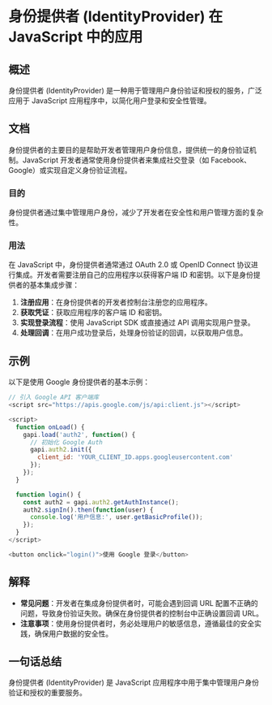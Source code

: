 <!--
Meta Description: # 身份提供者 (IdentityProvider) 在 JavaScript 中的应用 ## 概述 身份提供者 (IdentityProvider) 是一种用于管理用户身份验证和授权的服务，广泛应用于 JavaScript 应用程序中，以简化用户登录和安全性管理。 ## 文档 身份提供者的主要目的...
Meta Keywords: javascript, google, auth2, script, function
-->

# 身份提供者 (IdentityProvider) 在 JavaScript 中的应用

## 概述
身份提供者 (IdentityProvider) 是一种用于管理用户身份验证和授权的服务，广泛应用于 JavaScript 应用程序中，以简化用户登录和安全性管理。

## 文档
身份提供者的主要目的是帮助开发者管理用户身份信息，提供统一的身份验证机制。JavaScript 开发者通常使用身份提供者来集成社交登录（如 Facebook、Google）或实现自定义身份验证流程。

### 目的
身份提供者通过集中管理用户身份，减少了开发者在安全性和用户管理方面的复杂性。

### 用法
在 JavaScript 中，身份提供者通常通过 OAuth 2.0 或 OpenID Connect 协议进行集成。开发者需要注册自己的应用程序以获得客户端 ID 和密钥。以下是身份提供者的基本集成步骤：

1. **注册应用**：在身份提供者的开发者控制台注册您的应用程序。
2. **获取凭证**：获取应用程序的客户端 ID 和密钥。
3. **实现登录流程**：使用 JavaScript SDK 或直接通过 API 调用实现用户登录。
4. **处理回调**：在用户成功登录后，处理身份验证的回调，以获取用户信息。

## 示例
以下是使用 Google 身份提供者的基本示例：

```javascript
// 引入 Google API 客户端库
<script src="https://apis.google.com/js/api:client.js"></script>

<script>
  function onLoad() {
    gapi.load('auth2', function() {
      // 初始化 Google Auth
      gapi.auth2.init({
        client_id: 'YOUR_CLIENT_ID.apps.googleusercontent.com'
      });
    });
  }

  function login() {
    const auth2 = gapi.auth2.getAuthInstance();
    auth2.signIn().then(function(user) {
      console.log('用户信息:', user.getBasicProfile());
    });
  }
</script>

<button onclick="login()">使用 Google 登录</button>
```

## 解释
- **常见问题**：开发者在集成身份提供者时，可能会遇到回调 URL 配置不正确的问题，导致身份验证失败。确保在身份提供者的控制台中正确设置回调 URL。
- **注意事项**：使用身份提供者时，务必处理用户的敏感信息，遵循最佳的安全实践，确保用户数据的安全性。

## 一句话总结
身份提供者 (IdentityProvider) 是 JavaScript 应用程序中用于集中管理用户身份验证和授权的重要服务。